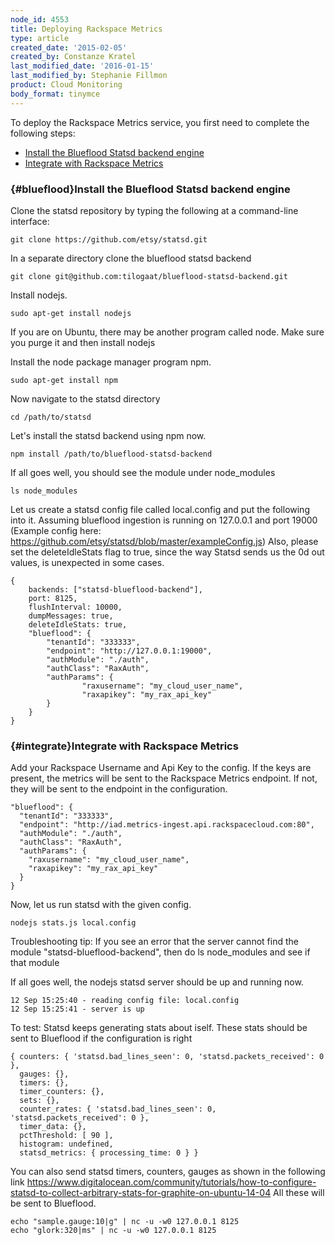 ```yaml
---
node_id: 4553
title: Deploying Rackspace Metrics
type: article
created_date: '2015-02-05'
created_by: Constanze Kratel
last_modified_date: '2016-01-15'
last_modified_by: Stephanie Fillmon
product: Cloud Monitoring
body_format: tinymce
---
```


To deploy the Rackspace Metrics service, you first need to complete the
following steps:

-   [Install the Blueflood Statsd backend engine](#blueflood)
-   [Integrate with Rackspace Metrics](#integrate)

### [](){#blueflood}Install the Blueflood Statsd backend engine

Clone the statsd repository by typing the following at a command-line
interface:

    git clone https://github.com/etsy/statsd.git

In a separate directory clone the blueflood statsd backend

    git clone git@github.com:tilogaat/blueflood-statsd-backend.git

Install nodejs.

    sudo apt-get install nodejs

If you are on Ubuntu, there may be another program called node. Make
sure you purge it and then install nodejs

Install the node package manager program npm.

    sudo apt-get install npm

Now navigate to the statsd directory

    cd /path/to/statsd

Let's install the statsd backend using npm now.

    npm install /path/to/blueflood-statsd-backend

If all goes well, you should see the module under node\_modules

    ls node_modules

Let us create a statsd config file called local.config and put the
following into it. Assuming blueflood ingestion is running on 127.0.0.1
and port 19000 (Example config here:
<https://github.com/etsy/statsd/blob/master/exampleConfig.js>) Also,
please set the deleteIdleStats flag to true, since the way Statsd sends
us the 0d out values, is unexpected in some cases.

    {
        backends: ["statsd-blueflood-backend"],
        port: 8125,
        flushInterval: 10000,
        dumpMessages: true,
        deleteIdleStats: true,
        "blueflood": {
            "tenantId": "333333",
            "endpoint": "http://127.0.0.1:19000",
            "authModule": "./auth",
            "authClass": "RaxAuth",
            "authParams": {
                    "raxusername": "my_cloud_user_name",
                    "raxapikey": "my_rax_api_key"
            }
        }
    }

### [](){#integrate}Integrate with Rackspace Metrics

Add your Rackspace Username and Api Key to the config. If the keys are
present, the metrics will be sent to the Rackspace Metrics endpoint. If
not, they will be sent to the endpoint in the configuration.

    "blueflood": {
      "tenantId": "333333",
      "endpoint": "http://iad.metrics-ingest.api.rackspacecloud.com:80",
      "authModule": "./auth",
      "authClass": "RaxAuth",
      "authParams": {
        "raxusername": "my_cloud_user_name",
        "raxapikey": "my_rax_api_key"
      }
    }

Now, let us run statsd with the given config.

    nodejs stats.js local.config

Troubleshooting tip: If you see an error that the server cannot find the
module "statsd-blueflood-backend", then do ls node\_modules and see if
that module

If all goes well, the nodejs statsd server should be up and running now.

    12 Sep 15:25:40 - reading config file: local.config
    12 Sep 15:25:41 - server is up

To test: Statsd keeps generating stats about iself. These stats should
be sent to Blueflood if the configuration is right

    { counters: { 'statsd.bad_lines_seen': 0, 'statsd.packets_received': 0 },
      gauges: {},
      timers: {},
      timer_counters: {},
      sets: {},
      counter_rates: { 'statsd.bad_lines_seen': 0, 'statsd.packets_received': 0 },
      timer_data: {},
      pctThreshold: [ 90 ],
      histogram: undefined,
      statsd_metrics: { processing_time: 0 } }

You can also send statsd timers, counters, gauges as shown in the
following link
<https://www.digitalocean.com/community/tutorials/how-to-configure-statsd-to-collect-arbitrary-stats-for-graphite-on-ubuntu-14-04>
All these will be sent to Blueflood.

    echo "sample.gauge:10|g" | nc -u -w0 127.0.0.1 8125
    echo "glork:320|ms" | nc -u -w0 127.0.0.1 8125

